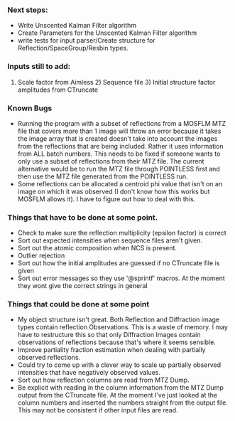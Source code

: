 ### Next steps:

-	Write Unscented Kalman Filter algorithm
-	Create Parameters for the Unscented Kalman Filter algorithm
-	write tests for input parser/Create structure for Reflection/SpaceGroup/Resbin types.

### Inputs still to add:

1) Scale factor from Aimless 2) Sequence file 3) Initial structure factor amplitudes from CTruncate

### Known Bugs

-	Running the program with a subset of reflections from a MOSFLM MTZ file that covers more than 1 image will throw an error because it takes the image array that is created doesn't take into account the images from the reflections that are being included. Rather it uses information from ALL batch numbers. This needs to be fixed if someone wants to only use a subset of reflections from their MTZ file. The current alternative would be to run the MTZ file through POINTLESS first and then use the MTZ file generated from the POINTLESS run.
-	Some reflections can be allocated a centroid phi value that isn't on an image on which it was observed (I don't know how this works but MOSFLM allows it). I have to figure out how to deal with this.

### Things that have to be done at some point.

-	Check to make sure the reflection multiplicity (epsilon factor) is correct
-	Sort out expected intensities when sequence files aren't given.
-	Sort out the atomic composition when NCS is present.
-	Outlier rejection
-	Sort out how the initial amplitudes are guessed if no CTruncate file is given
-	Sort out error messages so they use '@sprintf' macros. At the moment they wont give the correct strings in general

### Things that could be done at some point

-	My object structure isn't great. Both Reflection and Diffraction image types contain reflection Observations. This is a waste of memory. I may have to restructure this so that only Diffraction Images contain observations of reflections because that's where it seems sensible.
-	Improve partiality fraction estimation when dealing with partially observed reflections.
-	Could try to come up with a clever way to scale up partially observed intensities that have negatively observed values.
-	Sort out how reflection columns are read from MTZ Dump.
-	Be explicit with reading in the column information from the MTZ Dump output from the CTruncate file. At the moment I've just looked at the column numbers and inserted the numbers straight from the output file. This may not be consistent if other input files are read.
